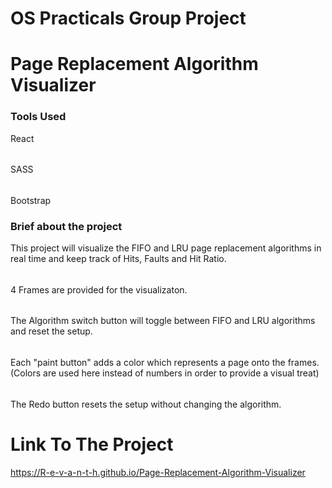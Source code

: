 # OS Practicals Group Project
######

# Page Replacement Algorithm Visualizer
### Tools Used
React
######
SASS
######
Bootstrap

### Brief about the project
This project will visualize the FIFO and LRU page replacement algorithms in real time and keep track of Hits, Faults and Hit Ratio.
######
4 Frames are provided for the visualizaton.
######
The Algorithm switch button will toggle between FIFO and LRU algorithms and reset the setup.
######
Each "paint button" adds a color which represents a page onto the frames. (Colors are used here instead of numbers in order to provide a visual treat)
######
The Redo button resets the setup without changing the algorithm.

# Link To The Project
https://R-e-v-a-n-t-h.github.io/Page-Replacement-Algorithm-Visualizer


